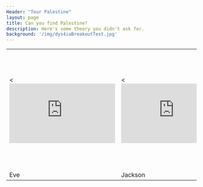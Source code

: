 ```yaml
---
Header: "Tour Palestine"
layout: page
title: Can you find Palestine?
description: Here's some theory you didn't ask for.
background: '/img/dys4iaBreakoutTest.jpg'
---
```


<table style="width:100%">
  <tr>
    <td><<iframe width="280" height="158" src="https://www.youtube.com/embed/fsVLCHEQb74?rel=0&amp;showinfo=0" frameborder="0" allow="accelerometer; autoplay; encrypted-media; gyroscope; picture-in-picture" allowfullscreen></iframe></iframe></td>
    <td><<iframe width="280" height="158" src="https://www.youtube.com/embed/fSBDY5vOkes?rel=0&amp;showinfo=0" frameborder="0" allow="accelerometer; autoplay; encrypted-media; gyroscope; picture-in-picture" allowfullscreen></iframe></td>
    <td><iframe width="560" height="315" src="https://www.youtube.com/embed/fSBDY5vOkes?rel=0&amp;showinfo=0" frameborder="0" allow="accelerometer; autoplay; encrypted-media; gyroscope; picture-in-picture" allowfullscreen></iframe></td>
  </tr>
  <tr>
    <td>Eve</td>
    <td>Jackson</td>
    <td>94</td>
  </tr>
</table>
